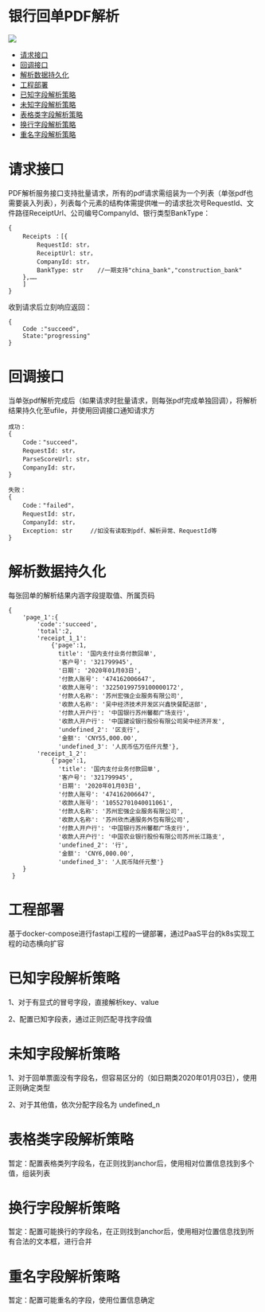 # 银行回单PDF解析

![](http://www.weikunt.cn:7788/selif/rvxsivnj.png)


* [请求接口](#请求接口)
* [回调接口](#回调接口)
* [解析数据持久化](#解析数据持久化)
* [工程部署](#工程部署)
* [已知字段解析策略](#已知字段解析策略)
* [未知字段解析策略](#未知字段解析策略)
* [表格类字段解析策略](#表格类字段解析策略)
* [换行字段解析策略](#换行字段解析策略)
* [重名字段解析策略](#重名字段解析策略)


# 请求接口

PDF解析服务接口支持批量请求，所有的pdf请求需组装为一个列表（单张pdf也需要装入列表），列表每个元素的结构体需提供唯一的请求批次号RequestId、文件路径ReceiptUrl、公司编号CompanyId、银行类型BankType：

```
{
    Receipts ：[{
        RequestId: str，
        ReceiptUrl: str，
        CompanyId: str，
        BankType: str    //一期支持"china_bank","construction_bank"
    },……
    ]
}
```

收到请求后立刻响应返回：
```
{
    Code :"succeed",
    State:"progressing"
}
```

# 回调接口
当单张pdf解析完成后（如果请求时批量请求，则每张pdf完成单独回调），将解析结果持久化至ufile，并使用回调接口通知请求方
```
成功：
{
    Code："succeed"，
    RequestId: str，
    ParseScoreUrl: str，
    CompanyId: str，
}

失败：
{
    Code："failed"，
    RequestId: str，
    CompanyId: str，
    Exception: str     //如没有读取到pdf、解析异常、RequestId等
}
```

# 解析数据持久化
每张回单的解析结果内涵字段提取值、所属页码
```
{
    'page_1':{
        'code':'succeed',
        'total':2,
        'receipt_1_1': 
            {'page':1,
              title': '国内支付业务付款回单',
              '客户号': '321799945',
              '日期': '2020年01月03日',
              '付款人账号': '474162006647',
              '收款人账号': '32250199759100000172',
              '付款人名称': '苏州宏强企业服务有限公司',
              '收款人名称': '吴中经济技术开发区兴鑫快餐配送部',
              '付款人开户行': '中国银行苏州馨都广场支行',
              '收款人开户行': '中国建设银行股份有限公司吴中经济开发',
              'undefined_2': '区支行',
              '金额': 'CNY55,000.00',
              'undefined_3': '人民币伍万伍仟元整'},
        'receipt_1_2': 
            {'page':1,
              'title': '国内支付业务付款回单',
              '客户号': '321799945',
              '日期': '2020年01月03日',
              '付款人账号': '474162006647',
              '收款人账号': '10552701040011061',
              '付款人名称': '苏州宏强企业服务有限公司',
              '收款人名称': '苏州欣杰通服务外包有限公司',
              '付款人开户行': '中国银行苏州馨都广场支行',
              '收款人开户行': '中国农业银行股份有限公司苏州长江路支',
              'undefined_2': '行',
              '金额': 'CNY6,000.00',
              'undefined_3': '人民币陆仟元整'}
    }
 }
```

# 工程部署
基于docker-compose进行fastapi工程的一键部署，通过PaaS平台的k8s实现工程的动态横向扩容


# 已知字段解析策略
1、对于有显式的冒号字段，直接解析key、value

2、配置已知字段表，通过正则匹配寻找字段值

# 未知字段解析策略
1、对于回单票面没有字段名，但容易区分的（如日期类2020年01月03日），使用正则确定类型

2、对于其他值，依次分配字段名为 undefined_n

# 表格类字段解析策略
暂定：配置表格类列字段名，在正则找到anchor后，使用相对位置信息找到多个值，组装列表

# 换行字段解析策略
暂定：配置可能换行的字段名，在正则找到anchor后，使用相对位置信息找到所有合法的文本框，进行合并

# 重名字段解析策略
暂定：配置可能重名的字段，使用位置信息确定